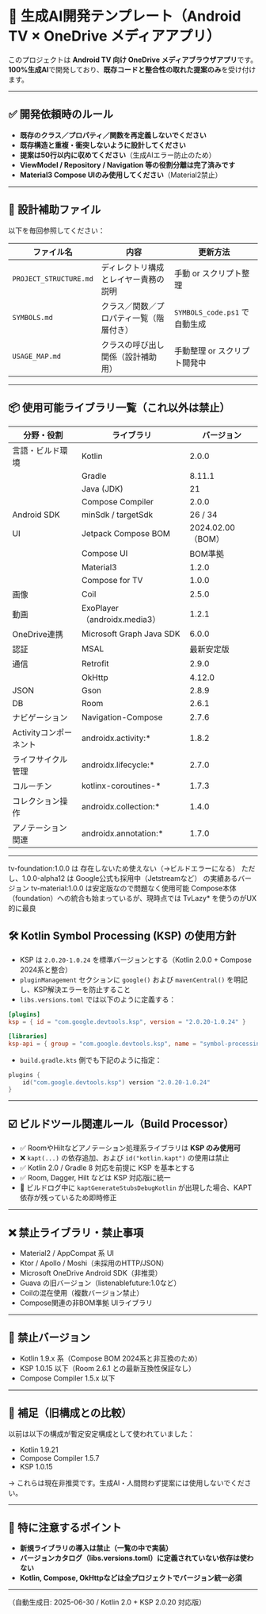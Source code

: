 ﻿
# 🤖 生成AI開発テンプレート（Android TV × OneDrive メディアアプリ）

このプロジェクトは **Android TV 向け OneDrive メディアブラウザアプリ**です。  
**100%生成AI**で開発しており、**既存コードと整合性の取れた提案のみ**を受け付けます。

---

## ✅ 開発依頼時のルール

- **既存のクラス／プロパティ／関数を再定義しないでください**
- **既存構造と重複・衝突しないように設計してください**
- **提案は50行以内に収めてください**（生成AIエラー防止のため）
- **ViewModel / Repository / Navigation 等の役割分離は完了済みです**
- **Material3 Compose UIのみ使用してください**（Material2禁止）

---

## 📁 設計補助ファイル

以下を毎回参照してください：

| ファイル名              | 内容                                 | 更新方法                           |
|------------------------|--------------------------------------|------------------------------------|
| `PROJECT_STRUCTURE.md` | ディレクトリ構成とレイヤー責務の説明           | 手動 or スクリプト整理                |
| `SYMBOLS.md`           | クラス／関数／プロパティ一覧（階層付き）       | `SYMBOLS_code.ps1` で自動生成      |
| `USAGE_MAP.md`         | クラスの呼び出し関係（設計補助用）             | 手動整理 or スクリプト開発中          |

---

## 📦 使用可能ライブラリ一覧（これ以外は禁止）

| 分野・役割                    | ライブラリ                            | バージョン          |
|-----------------------------|-------------------------------------|---------------------|
| 言語・ビルド環境               | Kotlin                              | 2.0.0               |
|                               | Gradle                              | 8.11.1              |
|                               | Java (JDK)                          | 21                  |
|                               | Compose Compiler                    | 2.0.0               |
| Android SDK                | minSdk / targetSdk                  | 26 / 34             |
| UI                          | Jetpack Compose BOM                 | 2024.02.00（BOM）   |
|                               | Compose UI                         | BOM準拠             |
|                               | Material3                          | 1.2.0               |
|                               | Compose for TV                     | 1.0.0               |
| 画像                         | Coil                                | 2.5.0               |
| 動画                         | ExoPlayer（androidx.media3）        | 1.2.1               |
| OneDrive連携                | Microsoft Graph Java SDK            | 6.0.0               |
| 認証                         | MSAL                                | 最新安定版          |
| 通信                         | Retrofit                            | 2.9.0               |
|                               | OkHttp                              | 4.12.0              |
| JSON                        | Gson                                | 2.8.9               |
| DB                          | Room                                | 2.6.1               |
| ナビゲーション               | Navigation-Compose                  | 2.7.6               |
| Activityコンポーネント        | androidx.activity:*                 | 1.8.2               |
| ライフサイクル管理            | androidx.lifecycle:*                | 2.7.0               |
| コルーチン                   | kotlinx-coroutines-*                | 1.7.3               |
| コレクション操作             | androidx.collection:*               | 1.4.0               |
| アノテーション関連            | androidx.annotation:*               | 1.7.0               |

---
tv-foundation:1.0.0 は 存在しないため使えない（→ビルドエラーになる）
ただし、1.0.0-alpha12 は Google公式も採用中（Jetstreamなど） の実績あるバージョン
tv-material:1.0.0 は安定版なので問題なく使用可能
Compose本体（foundation）への統合も始まっているが、現時点では TvLazy* を使うのがUX的に最良


## 🛠️ Kotlin Symbol Processing (KSP) の使用方針

- KSP は `2.0.20-1.0.24` を標準バージョンとする（Kotlin 2.0.0 + Compose 2024系と整合）
- `pluginManagement` セクションに `google()` および `mavenCentral()` を明記し、KSP解決エラーを防止すること
- `libs.versions.toml` では以下のように定義する：

```toml
[plugins]
ksp = { id = "com.google.devtools.ksp", version = "2.0.20-1.0.24" }

[libraries]
ksp-api = { group = "com.google.devtools.ksp", name = "symbol-processing-api", version.ref = "ksp" }
```

- `build.gradle.kts` 側でも下記のように指定：

```kotlin
plugins {
    id("com.google.devtools.ksp") version "2.0.20-1.0.24"
}
```

---

## ☑️ ビルドツール関連ルール（Build Processor）

- ✅ RoomやHiltなどアノテーション処理系ライブラリは **KSP のみ使用可**
- ❌ `kapt(...)` の依存追加、および `id("kotlin.kapt")` の使用は禁止
- ✅ Kotlin 2.0 / Gradle 8 対応を前提に KSP を基本とする
- ✅ Room, Dagger, Hilt などは KSP 対応版に統一
- 🧪 ビルドログ中に `kaptGenerateStubsDebugKotlin` が出現した場合、KAPT依存が残っているため即時修正

---

## ❌ 禁止ライブラリ・禁止事項

- Material2 / AppCompat 系 UI
- Ktor / Apollo / Moshi（未採用のHTTP/JSON）
- Microsoft OneDrive Android SDK（非推奨）
- Guava の旧バージョン（listenablefuture:1.0など）
- Coilの混在使用（複数バージョン禁止）
- Compose関連の非BOM準拠 UIライブラリ

---

## 🚫 禁止バージョン

- Kotlin 1.9.x 系（Compose BOM 2024系と非互換のため）
- KSP 1.0.15 以下（Room 2.6.1 との最新互換性保証なし）
- Compose Compiler 1.5.x 以下

---

## 🧪 補足（旧構成との比較）

以前は以下の構成が暫定安定構成として使われていました：

- Kotlin 1.9.21
- Compose Compiler 1.5.7
- KSP 1.0.15

→ これらは現在非推奨です。生成AI・人間問わず提案には使用しないでください。

---

## 🚨 特に注意するポイント

- **新規ライブラリの導入は禁止（一覧の中で実装）**
- **バージョンカタログ（libs.versions.toml）に定義されていない依存は使わない**
- **Kotlin, Compose, OkHttpなどは全プロジェクトでバージョン統一必須**

---

（自動生成日: 2025-06-30 / Kotlin 2.0 + KSP 2.0.20 対応版）
